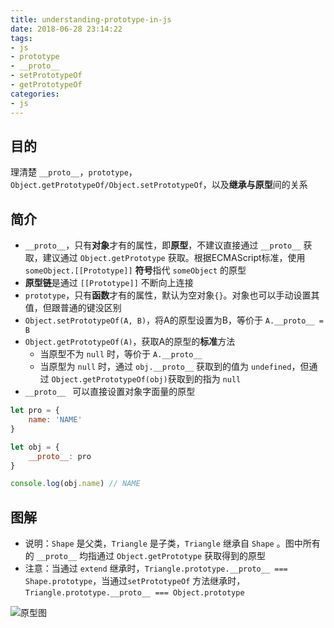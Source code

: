 ```yaml
---
title: understanding-prototype-in-js
date: 2018-06-28 23:14:22
tags:
- js
- prototype
- __proto__
- setPrototypeOf
- getPrototypeOf
categories:
- js
---
```


## 目的

理清楚 `__proto__`，`prototype`，`Object.getPrototypeOf/Object.setPrototypeOf`，以及**继承与原型**间的关系

<!-- more -->



## 简介

* `__proto__`，只有**对象**才有的属性，即**原型**，不建议直接通过 `__proto__` 获取，建议通过 `Object.getPrototype` 获取。根据ECMAScript标准，使用 `someObject.[[Prototype]]` **符号**指代 `someObject` 的原型 
* **原型链**是通过 `[[Prototype]]` 不断向上连接
* `prototype`，只有**函数**才有的属性，默认为空对象`{}`。对象也可以手动设置其值，但跟普通的键没区别
* `Object.setPrototypeOf(A, B)`，将A的原型设置为B，等价于 `A.__proto__ = B`
* `Object.getPrototypeOf(A)`，获取A的原型的**标准**方法
  * 当原型不为 `null` 时，等价于 `A.__proto__` 
  * 当原型为 `null` 时，通过 `obj.__proto__` 获取到的值为 `undefined`，但通过 `Object.getPrototypeOf(obj)`获取到的指为 `null`
* `__proto__ ` 可以直接设置对象字面量的原型

```js
let pro = {
    name: 'NAME'
}

let obj = {
    __proto__: pro
}

console.log(obj.name) // NAME
```



## 图解

* 说明：`Shape` 是父类，`Triangle` 是子类，`Triangle` 继承自 `Shape` 。图中所有的 `__proto__` 均指通过 `Object.getPrototype` 获取得到的原型
* 注意：当通过 `extend` 继承时，`Triangle.prototype.__proto__ === Shape.prototype`，当通过`setPrototypeOf` 方法继承时，`Triangle.prototype.__proto__ === Object.prototype`

![原型图](https://s2.ax1x.com/2019/10/13/uxRkVO.png)

